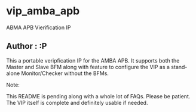 # vip_amba_apb
ABMA APB Vierification IP

Author : :P
-----------

This a portable veripfication IP for the AMBA APB.
It supports both the Master and Slave BFM along with feature to configure the VIP as a stand-alone Monitor/Checker without the BFMs.

Note:

This README is pending along with a whole lot of FAQs. Please be patient. The VIP itself is complete and definitely usable if needed.
